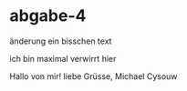 # abgabe-4

änderung
ein bisschen text

ich bin maximal verwirrt hier

Hallo von mir! liebe Grüsse, Michael Cysouw

